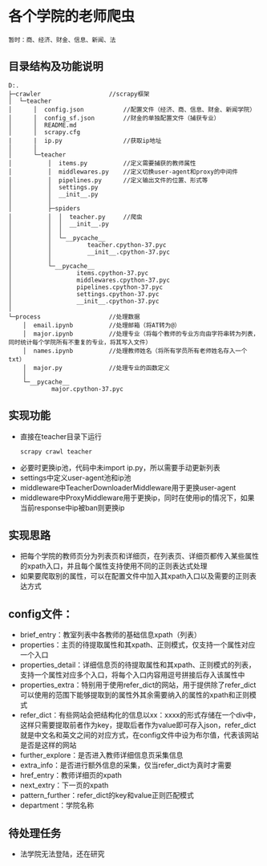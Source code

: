 # 各个学院的老师爬虫
    暂时：商、经济、财金、信息、新闻、法

## 目录结构及功能说明    
    D:.
    ├─crawler                   //scrapy框架
    │  └─teacher
    │      │  config.json           //配置文件（经济、商、信息、财金、新闻学院）
    │      │  config_sf.json        //财金的单独配置文件（捕获专业）
    │      │  README.md
    │      │  scrapy.cfg
    |      |  ip.py                 //获取ip地址
    │      │
    │      └─teacher
    │          │  items.py          //定义需要捕获的教师属性
    │          │  middlewares.py    //定义切换user-agent和proxy的中间件
    │          │  pipelines.py      //定义输出文件的位置、形式等
    │          │  settings.py       
    │          │  __init__.py
    │          │
    │          ├─spiders
    │          │  │  teacher.py     //爬虫
    │          │  │  __init__.py
    │          │  │
    │          │  └─__pycache__
    │          │          teacher.cpython-37.pyc
    │          │          __init__.cpython-37.pyc
    │          │
    │          └─__pycache__
    │                  items.cpython-37.pyc
    │                  middlewares.cpython-37.pyc
    │                  pipelines.cpython-37.pyc
    │                  settings.cpython-37.pyc
    │                  __init__.cpython-37.pyc
    │
    └─process                   //处理数据
        │  email.ipynb          //处理邮箱（将AT转为@）
        │  major.ipynb          //处理专业（将每个教师的专业方向由字符串转为列表，同时统计每个学院所有不重复的专业，将其写入文件）
        │  names.ipynb          //处理教师姓名（将所有学员所有老师姓名存入一个txt）
        │  major.py             //处理专业的函数定义
        │
        └─__pycache__
                major.cpython-37.pyc

## 实现功能
- 直接在teacher目录下运行
    ```
    scrapy crawl teacher
    ```
- 必要时更换ip池，代码中未import ip.py，所以需要手动更新列表
- settings中定义user-agent池和ip池
- middleware中TeacherDownloaderMiddleware用于更换user-agent
- middleware中ProxyMiddleware用于更换ip，同时在使用ip的情况下，如果当前response中ip被ban则更换ip

## 实现思路
- 把每个学院的教师页分为列表页和详细页，在列表页、详细页都传入某些属性的xpath入口，并且每个属性支持使用不同的正则表达式处理
- 如果要爬取别的属性，可以在配置文件中加入其xpath入口以及需要的正则表达方式

## config文件：
- brief_entry：教室列表中各教师的基础信息xpath（列表）
- properties：主页的待提取属性和其xpath、正则模式，仅支持一个属性对应一个入口
- properties_detail：详细信息页的待提取属性和其xpath、正则模式的列表，支持一个属性对应多个入口，将每个入口内容用逗号拼接后存入该属性中
- properties_extra：特别用于使用refer_dict的网站，用于提供除了refer_dict可以使用的范围下能够提取到的属性外其余需要纳入的属性的xpath和正则模式
- refer_dict：有些网站会把结构化的信息以xx：xxxx的形式存储在一个div中，这样只需要提取前者作为key，提取后者作为value即可存入json，refer_dict就是中文名和英文之间的对应方式，在config文件中设为布尔值，代表该网站是否是这样的网站
- further_explore：是否进入教师详细信息页采集信息
- extra_info：是否进行额外信息的采集，仅当refer_dict为真时才需要
- href_entry：教师详细页的xpath
- next_extry：下一页的xpath
- pattern_further：refer_dict的key和value正则匹配模式
- department：学院名称

## 待处理任务
- 法学院无法登陆，还在研究

